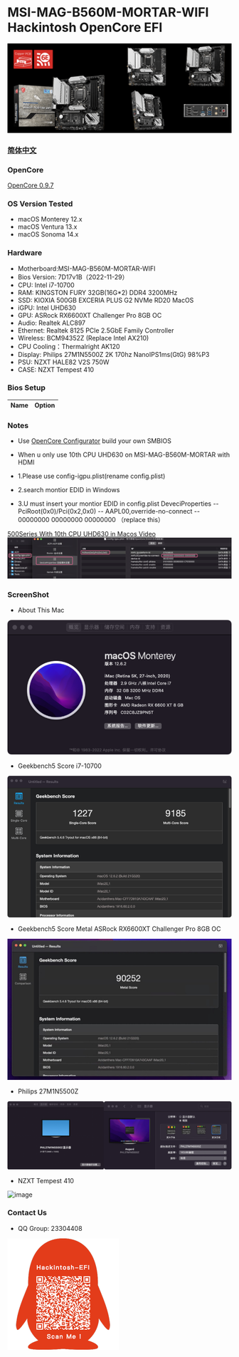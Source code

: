 # MSI-MAG-B560M-MORTAR-WIFI Hackintosh OpenCore EFI

![image](ScreenShot/Motherboard.png)

### [简体中文](README.zh_CN.md)

### OpenCore

[OpenCore 0.9.7](https://github.com/acidanthera/OpenCorePkg)

### OS Version Tested

- macOS Monterey 12.x
- macOS Ventura  13.x 
- macOS Sonoma   14.x 

### Hardware

- Motherboard:MSI-MAG-B560M-MORTAR-WIFI
- Bios Version: 7D17v1B（2022-11-29）
- CPU: Intel i7-10700
- RAM: KINGSTON FURY 32GB(16G*2) DDR4 3200MHz
- SSD: KIOXIA 500GB EXCERIA PLUS G2 NVMe RD20 MacOS
- iGPU: Intel UHD630
- GPU: ASRock RX6600XT Challenger Pro 8GB OC
- Audio: Realtek ALC897
- Ethernet: Realtek 8125 PCle 2.5GbE Family Controller
- Wireless: BCM94352Z (Replace Intel AX210)
- CPU Cooling：Thermalright AK120
- Display: Philips 27M1N5500Z 2K 170hz NanoIPS1ms(GtG) 98%P3 
- PSU: NZXT HALE82 V2S 750W
- CASE: NZXT Tempest 410


### Bios Setup

| Name | Option |
| ----- | --- |


### Notes

 - Use [OpenCore Configurator](https://mackie100projects.altervista.org/opencore-configurator/) build your own SMBIOS

 - When u only use 10th CPU UHD630 on MSI-MAG-B560M-MORTAR with HDMI
 - 1.Please use config-igpu.plist(rename config.plist)
 - 2.search montior EDID in Windows
 - 3.U must insert your montior EDID in config.plist DeveciProperties -- PciRoot(0x0)/Pci(0x2,0x0) -- AAPL00,override-no-connect -- 00000000 00000000 00000000 （replace this）

[500Series With 10th CPU UHD630 in Macos Video](https://www.bilibili.com/video/BV1UW4y1J7J2/)
![image](ScreenShot/EDID.png)

### ScreenShot 

- About This Mac

![image](ScreenShot/aboutthismac.png)

- Geekbench5 Score i7-10700 

![image](ScreenShot/Geekbench5.png)

- Geekbench5 Score Metal ASRock RX6600XT Challenger Pro 8GB OC

![image](ScreenShot/metal.png)

- Philips 27M1N5500Z

![image](ScreenShot/27M1N5500Z.png)

- NZXT Tempest 410

![image](ScreenShot/CASE.png)


### Contact Us

- QQ Group: 23304408

![image](ScreenShot/QRCode.png)


